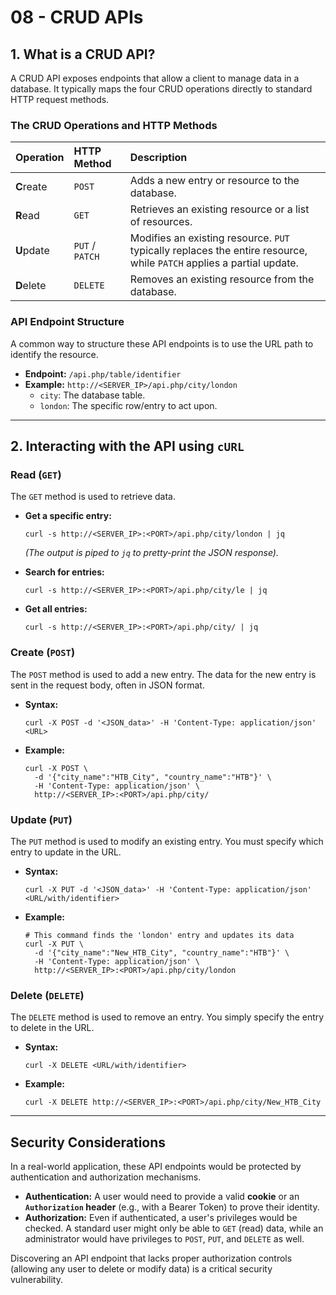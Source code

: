 # 08 - CRUD APIs

## 1. What is a CRUD API?

A CRUD API exposes endpoints that allow a client to manage data in a database. It typically maps the four CRUD operations directly to standard HTTP request methods.

### The CRUD Operations and HTTP Methods

| Operation | HTTP Method | Description |
| :--- | :--- | :--- |
| **C**reate | `POST` | Adds a new entry or resource to the database. |
| **R**ead | `GET` | Retrieves an existing resource or a list of resources. |
| **U**pdate | `PUT` / `PATCH` | Modifies an existing resource. `PUT` typically replaces the entire resource, while `PATCH` applies a partial update. |
| **D**elete | `DELETE` | Removes an existing resource from the database. |

### API Endpoint Structure
A common way to structure these API endpoints is to use the URL path to identify the resource.
*   **Endpoint:** `/api.php/table/identifier`
*   **Example:** `http://<SERVER_IP>/api.php/city/london`
    *   `city`: The database table.
    *   `london`: The specific row/entry to act upon.

---

## 2. Interacting with the API using `cURL`

### Read (`GET`)
The `GET` method is used to retrieve data.

*   **Get a specific entry:**
    ```shell
    curl -s http://<SERVER_IP>:<PORT>/api.php/city/london | jq
    ```
    *(The output is piped to `jq` to pretty-print the JSON response).*

*   **Search for entries:**
    ```shell
    curl -s http://<SERVER_IP>:<PORT>/api.php/city/le | jq
    ```

*   **Get all entries:**
    ```shell
    curl -s http://<SERVER_IP>:<PORT>/api.php/city/ | jq
    ```

### Create (`POST`)
The `POST` method is used to add a new entry. The data for the new entry is sent in the request body, often in JSON format.

*   **Syntax:**
    ```shell
    curl -X POST -d '<JSON_data>' -H 'Content-Type: application/json' <URL>
    ```
*   **Example:**
    ```shell
    curl -X POST \
      -d '{"city_name":"HTB_City", "country_name":"HTB"}' \
      -H 'Content-Type: application/json' \
      http://<SERVER_IP>:<PORT>/api.php/city/
    ```

### Update (`PUT`)
The `PUT` method is used to modify an existing entry. You must specify which entry to update in the URL.

*   **Syntax:**
    ```shell
    curl -X PUT -d '<JSON_data>' -H 'Content-Type: application/json' <URL/with/identifier>
    ```
*   **Example:**
    ```shell
    # This command finds the 'london' entry and updates its data
    curl -X PUT \
      -d '{"city_name":"New_HTB_City", "country_name":"HTB"}' \
      -H 'Content-Type: application/json' \
      http://<SERVER_IP>:<PORT>/api.php/city/london
    ```

### Delete (`DELETE`)
The `DELETE` method is used to remove an entry. You simply specify the entry to delete in the URL.

*   **Syntax:**
    ```shell
    curl -X DELETE <URL/with/identifier>
    ```
*   **Example:**
    ```shell
    curl -X DELETE http://<SERVER_IP>:<PORT>/api.php/city/New_HTB_City
    ```

---

## Security Considerations

In a real-world application, these API endpoints would be protected by authentication and authorization mechanisms.
*   **Authentication:** A user would need to provide a valid **cookie** or an **`Authorization` header** (e.g., with a Bearer Token) to prove their identity.
*   **Authorization:** Even if authenticated, a user's privileges would be checked. A standard user might only be able to `GET` (read) data, while an administrator would have privileges to `POST`, `PUT`, and `DELETE` as well.

Discovering an API endpoint that lacks proper authorization controls (allowing any user to delete or modify data) is a critical security vulnerability.
